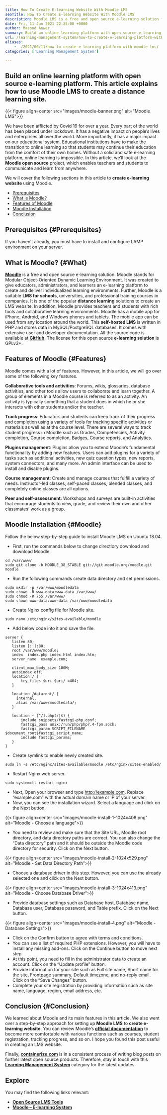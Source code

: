 ```yaml
---
title: How To Create E-learning Website With Moodle LMS
seoTitle: How To Create E-learning Website With Moodle LMS
description: Moodle LMS is a free and open source e-learning solution for creating an online learning platform. Check out the guide to familiarize yourself with it.
date: Fri, 11 Jun 2021 22:35:00 +0000
author: Masood Anwer
summary: Build an online learning platform with open source e-learning platform. This article explains how to use Moodle LMS to create a distance learning site.
url: /learning-management-system/how-to-create-e-learning-platform-with-moodle-lms/
aliases: 
    -  /2021/06/11/how-to-create-e-learning-platform-with-moodle-lms/
categories: ['Learning Management System']

---
```

## Build an online learning platform with open source e-learning platform. This article explains how to use Moodle LMS to create a distance learning site.

{{< figure align=center src="images/moodle-banner.png" alt="Moodle LMS">}}  

We have been afflicted by Covid 19 for over a year. Every part of the world has been placed under lockdown. It has a negative impact on people’s lives and enterprises all over the world. More importantly, it has a major impact on our educational system. Educational institutions have to make the transition to online learning so that students may continue their education from the comfort of their own homes. Without a solid and safe e-learning platform, online learning is impossible. In this article, we’ll look at the **Moodle open source** project, which enables teachers and students to communicate and learn from anywhere.

We will cover the following sections in this article to **create e-learning website** using Moodle.

  * [Prerequisites][1]
  * [What is Moodle?][2]
  * [Features of Moodle][3]
  * [Moodle Installation][4]
  * [Conclusion][5]

## Prerequisites {#Prerequisites}

If you haven’t already, you must have to install and configure LAMP environment on your server.

## What is Moodle? {#What}

[**Moodle**][6] is a free and open source e-learning solution. Moodle stands for Modular Object-Oriented Dynamic Learning Environment. It was created to give educators, administrators, and learners an e-learning platform to create and deliver individualized learning environments. Further, Moodle is a suitable **LMS for schools**, universities, and professional training courses in companies. It is one of the popular **distance learning** solutions to create an LMS website. In addition, Moodle provides teachers and students with rich tools and collaborative learning environments. Moodle has a mobile app for iPhone, Android, and Windows phones and tablets. The mobile app can be used from any location around the world. This **self-hosted LMS** is written in PHP and stores data in MySQL/PostgreSQL databases. It comes with extensive user and developer documentation. All the source code is available at [**GitHub**][7]. The license for this open source **e-learning solution** is GPLv3+.

## Features of Moodle {#Features}

Moodle comes with a lot of features. However, in this article, we will go over some of the following key features.

**Collaborative tools and activities**: Forums, wikis, glossaries, database activities, and other tools allow users to collaborate and learn together. A group of elements in a Moodle course is referred to as an activity. An activity is typically something that a student does in which he or she interacts with other students and/or the teacher.

**Track progress**: Educators and students can keep track of their progress and completion using a variety of tools for tracking specific activities or materials as well as at the course level. There are several ways to track student progress in Moodle such as Grades, Competencies, Activity completion, Course completion, Badges, Course reports, and Analytics.

**Plugins management**: Plugins allow you to extend Moodle’s fundamental functionality by adding new features. Users can add plugins for a variety of tasks such as additional activities, new quiz question types, new reports, system connectors, and many more. An admin interface can be used to install and disable plugins.

**Course management**: Create and manage courses that fulfill a variety of needs. Instructor-led classes, self-paced classes, blended classes, and completely online classes are all options.

**Peer and self-assessment**: Workshops and surveys are built-in activities that encourage students to view, grade, and review their own and other classmates’ work as a group.

## Moodle Installation {#Moodle}

Follow the below step-by-step guide to install Moodle LMS on Ubuntu 18.04.

  * First, run the commands below to change directlory download and download Moodle.


```
cd /var/www/
sudo git clone -b MOODLE_38_STABLE git://git.moodle.org/moodle.git moodle
```


  * Run the following commands create data directory and set permissions.


```
sudo mkdir -p /var/www/moodledata
sudo chown -R www-data:www-data /var/www/
sudo chmod -R 755 /var/www/
sudo chown www-data:www-data /var/www/moodledata
```


  * Create Nginx config file for Moodle site.


```
sudo nano /etc/nginx/sites-available/moodle
```


  * Add below code into it and save the file.


```
server {
   listen 80;
   listen [::]:80;
   root /var/www/moodle;
   index  index.php index.html index.htm;
   server_name  example.com;

   client_max_body_size 100M;
   autoindex off;
   location / {
       try_files $uri $uri/ =404;
   }

   location /dataroot/ {
     internal;
     alias /var/www/moodledata/;
   }

   location ~ [^/].php(/|$) {
       include snippets/fastcgi-php.conf;
       fastcgi_pass unix:/run/php/php7.4-fpm.sock;
       fastcgi_param SCRIPT_FILENAME $document_root$fastcgi_script_name;
       include fastcgi_params;
   }
}
```


  * Create symlink to enable newly created site.


```
sudo ln -s /etc/nginx/sites-available/moodle /etc/nginx/sites-enabled/
```


  * Restart Nginx web server.


```
sudo systemctl restart nginx
```


  * Next, Open your browser and type http://example.com. Replace “example.com” with the actual domain name or IP of your server.
  * Now, you can see the installation wizard. Select a language and click on the Next button.

{{< figure align=center src="images/moodle-install-1-1024x408.png" alt="Moodle - Choose a language">}}  

  * You need to review and make sure that the Site URL, Moodle root directory, and data directory paths are correct. You can also change the “Data directory” path and it should be outside the Moodle code directory for security. Click on the Next button.

{{< figure align=center src="images/moodle-install-2-1024x529.png" alt="Moodle - Set Data Directory Path">}}  

  * Choose a database driver in this step. However, you can use the already selected one and click on the Next button.

{{< figure align=center src="images/moodle-install-3-1024x413.png" alt="Moodle - Choose Database Driver">}}  

  * Provide database settings such as Database host, Database name, Database user, Database password, and Table prefix. Click on the Next button.

{{< figure align=center src="images/moodle-install-4.png" alt="Moodle - Database Settings">}}  

  * Click on the Confirm button to agree with terms and conditions.
  * You can see a list of required PHP extensions. However, you will have to install any missing add-ons. Click on the Continue button to move next step.
  * At this point, you need to fill in the administrator data to create an account. Click on the “Update profile” button.
  * Provide information for your site such as Full site name, Short name for the site, Frontpage summary, Default timezone, and no-reply email. Click on the “Save Changes” button.
  * Complete your site registration by providing information such as site name, language, region, email address, etc.

## Conclusion {#Conclusion}

We learned about Moodle and its main features in this article. We also went over a step-by-step approach for setting up **Moodle LMS** to **create e-learning website**. You can review Moodle’s [**official documentation**][8] to become more comfortable with various functions such as courses, student registration, tracking progress, and so on. I hope you found this post useful in creating an LMS website.

Finally, [**containerize.com**][9] is in a consistent process of writing blog posts on further latest open source products. Therefore, stay in touch with this [**Learning Management System**][10] category for the latest updates.

## Explore

You may find the following links relevant:

  * [**Open Source LMS Tools**][11]
  * [**Moodle – E-learning System**][12]

 [1]: #Prerequisites
 [2]: #What
 [3]: #Features
 [4]: #Moodle
 [5]: #Conclusion
 [6]: https://moodle.org/
 [7]: https://github.com/moodle/moodle
 [8]: https://docs.moodle.org/
 [9]: https://containerize.com
 [10]: https://blog.containerize.com/category/learning-management-system/
 [11]: https://products.containerize.com/lms/
 [12]: https://products.containerize.com/lms/moodle/